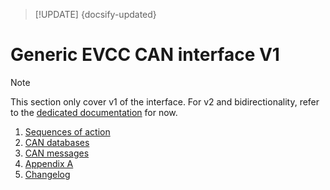 > [!UPDATE] {docsify-updated}
# Generic EVCC CAN interface V1

> [!NOTE]
> This section only cover v1 of the interface. For v2 and bidirectionality, refer to the
> [dedicated documentation](charge-controllers/evcc_bidirectional.md) for now.

1. [Sequences of action](charge-controllers/evcc_generic/sequences.md)
1. [CAN databases](charge-controllers/evcc_generic/databases.md)
1. [CAN messages](charge-controllers/evcc_generic/can.md)
1. [Appendix A](charge-controllers/evcc_generic/appendix-a.md)
1. [Changelog](charge-controllers/evcc_generic/changelog.md)
